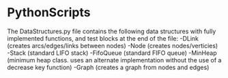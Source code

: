 # PythonScripts
The DataStructures.py file contains the following data structures with fully implemented functions, and test blocks at the end of the file:
    -DLink (creates arcs/edges/links between nodes)
    -Node (creates nodes/verticies)
    -Stack (standard LIFO stack)
    -FifoQueue (standard FIFO queue)
    -MinHeap (minimum heap class. uses an alternate implementation without the use of a decrease key function)
    -Graph (creates a graph from nodes and edges)
          
